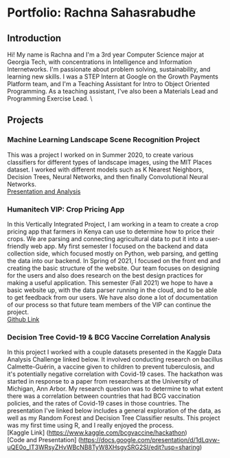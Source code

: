 # Portfolio: Rachna Sahasrabudhe
## Introduction
Hi! My name is Rachna and I'm a 3rd year Computer Science major at Georgia Tech, with concentrations in Intelligence and Information Internetworks. I'm passionate about problem solving, sustainability, and learning new skills. I was a STEP Intern at Google on the Growth Payments Platform team, and I'm a Teaching Assistant for Intro to Object Oriented Programming. As a teaching assistant, I've also been a Materials Lead and Programming Exercise Lead. \
## Projects

### Machine Learning Landscape Scene Recognition Project
This was a project I worked on in Summer 2020, to create various classifiers for different types of landscape images, using the MIT Places dataset. I worked with different models such as K Nearest Neighbors, Decision Trees, Neural Networks, and then finally Convolutional Neural Networks.\
[Presentation and Analysis](https://rding1923.github.io/CS4641-Group7/)

### Humanitech VIP: Crop Pricing App
In this Vertically Integrated Project, I am working in a team to create a crop pricing app that farmers in Kenya can use to determine how to price their crops. We are parsing and connecting agricultural data to put it into a user-friendly web app. My first semester I focused on the backend and data collection side, which focused mostly on Python, web parsing, and getting the data into our backend. In Spring of 2021, I focused on the front end and creating the basic structure of the website.  Our team focuses on designing for the users and also does research on the best design practices for making a useful application. This semester (Fall 2021) we hope to have a basic website up, with the data parser running in the cloud, and to be able to get feedback from our users. We have also done a lot of documentation of our process so that future team members of the VIP can continue the project. \
[Github Link](https://github.com/HumanitechVIP)

### Decision Tree Covid-19 & BCG Vaccine Correlation Analysis
In this project I worked with a couple datasets presented in the Kaggle Data Analysis Challenge linked below. It involved conducting research on bacillus Calmette-Guérin, a vaccine given to children to prevent tuberculosis, and it's potentially negative correlation with Covid-19 cases. The hackathon was started in response to a paper from researchers at the University of Michigan, Ann Arbor. My research question was to determine to what extent there was a correlation between countries that had BCG vaccination policies, and the rates of Covid-19 cases in those countries. The presentation I've linked below includes a general exploration of the data, as well as my Random Forest and Decision Tree Classifier results. This project was my first time using R, and I really enjoyed the process.\
[Kaggle Link] (https://www.kaggle.com/bcgvaccine/hackathon) \
[Code and Presentation] (https://docs.google.com/presentation/d/1dLqvw-uQE0o_IT3WRsyZHvWBcNB8TyW8XHsgySRG2SI/edit?usp=sharing)
